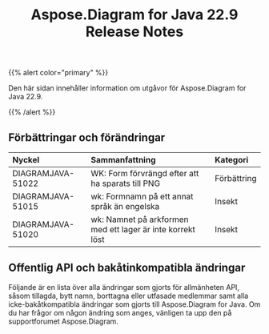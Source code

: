 ﻿---
title: Aspose.Diagram for Java 22.9 Release Notes
type: docs
weight: 19
url: /sv/java/aspose-diagram-for-java-22-9-release-notes/
---
{{% alert color="primary" %}}

Den här sidan innehåller information om utgåvor för Aspose.Diagram for Java 22.9.

{{% /alert %}}
## **Förbättringar och förändringar**  ##

|**Nyckel**|**Sammanfattning**|**Kategori**|
|:- |:- |:- |
|DIAGRAMJAVA-51022|WK: Form förvrängd efter att ha sparats till PNG|Förbättring|
|DIAGRAMJAVA-51015|wk: Formnamn på ett annat språk än engelska|Insekt|
|DIAGRAMJAVA-51020|wk: Namnet på arkformen med ett lager är inte korrekt löst|Insekt|

## **Offentlig API och bakåtinkompatibla ändringar**
Följande är en lista över alla ändringar som gjorts för allmänheten API, såsom tillagda, bytt namn, borttagna eller utfasade medlemmar samt alla icke-bakåtkompatibla ändringar som gjorts till Aspose.Diagram for Java. Om du har frågor om någon ändring som anges, vänligen ta upp den på supportforumet Aspose.Diagram.